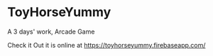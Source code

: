# ToyHorseYummy
A 3 days' work, Arcade Game

Check it Out it is online at https://toyhorseyummy.firebaseapp.com/ 

